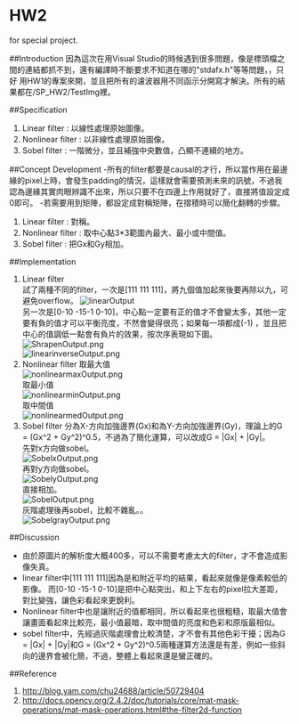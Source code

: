 # HW2
for special project. 

##Introduction 
  因為這次在用Visual Studio的時候遇到很多問題，像是標頭檔之間的連結都抓不到，還有編譯時不斷要求不知道在哪的"stdafx.h"等等問題，，只好  用HW1的專案來開，並且把所有的濾波器用不同函示分開寫才解決。所有的結果都在/SP_HW2/TestImg裡。


##Specification
1. Linear filter : 以線性處理原始圖像。
2. Nonlinear filter : 以非線性處理原始圖像。
3. Sobel  filter : 一階微分，並且補強中央數值，凸顯不連續的地方。


##Concept Development
    -所有的filter都要是causal的才行，所以當作用在最邊緣的pixel上時，會發生padding的情況，這樣就會需要預測未來的訊號，不過我認為邊緣其實肉眼辨識不出來，所以只要不在四邊上作用就好了，直接將值設定成0即可。
    -若需要用到矩陣，都設定成對稱矩陣，在摺積時可以簡化翻轉的步驟。
1. Linear filter :  對稱。
2. Nonlinear filter : 取中心點3*3範圍內最大、最小或中間值。
3. Sobel  filter : 把Gx和Gy相加。


##Implementation
1. Linear filter  
    試了兩種不同的filter，一次是[111  111  111]，將九個值加起來後要再除以九，可避免overflow。
![linearOutput](/SP_HW2/TestImg/linearOutput.png)  
    另一次是[0-10  -15-1  0-10]，中心點一定要有正的值才不會變太多，其他一定要有負的值才可以平衡亮度，不然會變得很亮；如果每一項都成(-1)
    ，並且把中心的值調低一點會有負片的效果，按次序表現如下圖。  
![ShrapenOutput.png](/SP_HW2/TestImg/SharpenOutput.png)  
![linearinverseOutput.png](/SP_HW2/TestImg/linearinverseOutput.png)  
2. Nonlinear filter
    取最大值  
![nonlinearmaxOutput.png](/SP_HW2/TestImg/nonlinearmaxOutput.png)   
    取最小值  
![nonlinearminOutput.png](/SP_HW2/TestImg/nonlinearminOutput.png)   
    取中間值  
![nonlinearmedOutput.png](/SP_HW2/TestImg/nonlinearmedOutput.png)   
3. Sobel filter
    分為X-方向加強邊界(Gx)和為Y-方向加強邊界(Gy)，理論上的G = (Gx^2 + Gy^2)^0.5，不過為了簡化運算，可以改成G = |Gx| + |Gy|。  
    先對x方向做sobel。   
![SobelxOutput.png](/SP_HW2/TestImg/SobelxOutput.png)     
    再對y方向做sobel。   
![SobelyOutput.png](/SP_HW2/TestImg/SobelyOutput.png)     
直接相加。   
![SobelOutput.png](/SP_HW2/TestImg/SobelOutput.png)     
    灰階處理後再sobel，比較不雜亂。。  
![SobelgrayOutput.png](/SP_HW2/TestImg/SobelgrayOutput.png)     

##Discussion
* 由於原圖片的解析度大概400多，可以不需要考慮太大的filter，才不會造成影像失真。
* linear filter中[111  111  111]因為是和附近平均的結果，看起來就像是像素較低的影像。
    而[0-10  -15-1  0-10]是把中心點突出，和上下左右的pixel拉大差距，對比變強，讓色彩看起來更銳利。
* Nonlinear filter中也是讓附近的值都相同，所以看起來也很粗糙，取最大值會讓畫面看起來比較亮，最小值最暗，取中間值的亮度和色彩和原版最相似。
* sobel filter中，先經過灰階處理會比較清楚，才不會有其他色彩干擾；因為G = |Gx| + |Gy|和G = (Gx^2 + Gy^2)^0.5兩種運算方法還是有差，例如一些斜向的邊界會被化簡，不過，整體上看起來還是蠻正確的。   


##Reference
1. http://blog.yam.com/chu24688/article/50729404
2. http://docs.opencv.org/2.4.2/doc/tutorials/core/mat-mask-operations/mat-mask-operations.html#the-filter2d-function
